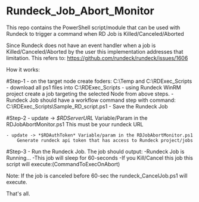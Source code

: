 # Rundeck_Job_Abort_Monitor

This repo contains the PowerShell script/module that can be used with Rundeck to trigger a command when RD Job is Killed/Canceled/Aborted

Since Rundeck does not have an event handler when a job is Killed/Canceled/Aborted by the user this implementation addresses that limitation. This refers to: https://github.com/rundeck/rundeck/issues/1606

How it works:

#Step-1
	- on the target node create foders: C:\Temp and C:\RDExec_Scripts
	- download all ps1 files into C:\RDExec_Scripts
	- using Rundeck WinRM project create a job targeting the selected Node from above steps.
		- Rundeck Job should have a workflow command step with command: C:\RDExec_Scripts\Sample_RD_script.ps1
		- Save the Rundeck Job

#Step-2
    - update -> *$RDServerURL* Variable/Param in the RDJobAbortMonitor.ps1
        This must be your rundeck URL

    - update -> *$RDAuthToken* Variable/param in the RDJobAbortMonitor.ps1
        Generate rundeck api token that has access to Rundeck project/jobs

#Step-3
	- Run the Rundeck Job. The job should output:
		 -Rundeck Job is Running...
		 -This job will sleep for 60-seconds
		 -If you Kill/Cancel this job this script will execute:$($CommandToExecOnAbort)
	 
Note: If the job is canceled before 60-sec the rundeck_CancelJob.ps1 will execute.


That's all.


